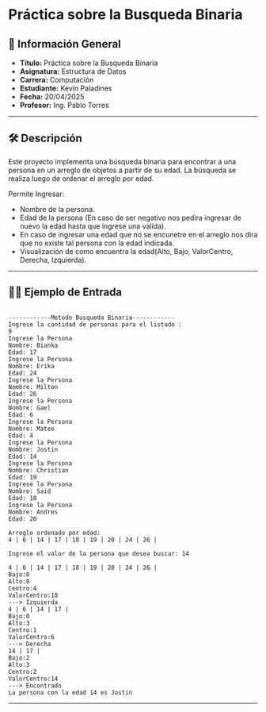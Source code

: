 
# Práctica sobre la Busqueda Binaria

## 📌 Información General

- **Título:** Práctica sobre la Busqueda Binaria
- **Asignatura:** Estructura de Datos
- **Carrera:** Computación
- **Estudiante:** Kevin Paladines
- **Fecha:** 20/04/2025
- **Profesor:** Ing. Pablo Torres

---

## 🛠️ Descripción


Este proyecto implementa una búsqueda binaria para encontrar a una persona en un arreglo de objetos a partir de su edad.
La búsqueda se realiza luego de ordenar el arreglo por edad.

Permite Ingresar:
- Nombre de la persona.
- Edad de la persona (En caso de ser negativo nos pedira ingresar de nuevo la edad hasta que ingrese una valida).
- En caso de ingresar una edad que no se encunetre en el arreglo nos dira que no existe tal persona con la edad indicada.
- Visualización de como encuentra la edad(Alto, Bajo, ValorCentro, Derecha, Izquierda).

---


## 🧑‍💻 Ejemplo de Entrada

```plaintext

------------Metodo Busqueda Binaria------------
Ingrese la cantidad de personas para el listado : 
9
Ingrese la Persona
Nombre: Bianka
Edad: 17
Ingrese la Persona
Nombre: Erika
Edad: 24
Ingrese la Persona
Nombre: Milton
Edad: 26
Ingrese la Persona
Nombre: Gael
Edad: 6
Ingrese la Persona
Nombre: Mateo
Edad: 4
Ingrese la Persona
Nombre: Jostin
Edad: 14
Ingrese la Persona
Nombre: Christian
Edad: 19
Ingrese la Persona
Nombre: Said
Edad: 18
Ingrese la Persona
Nombre: Andres
Edad: 20

Arreglo ordenado por edad:
4 | 6 | 14 | 17 | 18 | 19 | 20 | 24 | 26 | 

Ingrese el valor de la persona que desea buscar: 14

4 | 6 | 14 | 17 | 18 | 19 | 20 | 24 | 26 | 
Bajo:0
Alto:8
Centro:4
ValorCentro:18
---> Izquierda
4 | 6 | 14 | 17 | 
Bajo:0
Alto:3
Centro:1
ValorCentro:6
---> Derecha
14 | 17 |
Bajo:2
Alto:3
Centro:2
ValorCentro:14
---> Encontrado
La persona con la edad 14 es Jostin
```

---

